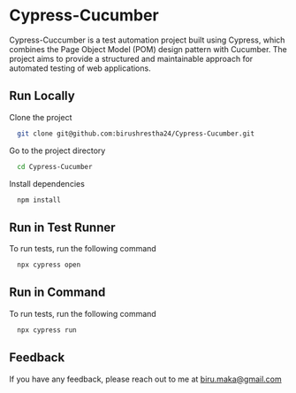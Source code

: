 # Cypress-Cucumber

Cypress-Cuccumber is a test automation project built using Cypress, which combines the Page Object Model (POM) design pattern with Cucumber. The project aims to provide a structured and maintainable approach for automated testing of web applications.

## Run Locally

Clone the project

```bash
  git clone git@github.com:birushrestha24/Cypress-Cucumber.git
```

Go to the project directory

```bash
  cd Cypress-Cucumber
```

Install dependencies

```bash
  npm install
```

## Run in Test Runner
To run tests, run the following command
```bash
  npx cypress open 
```
## Run in Command
To run tests, run the following command
```bash
  npx cypress run 
```

## Feedback

If you have any feedback, please reach out to me at biru.maka@gmail.com


